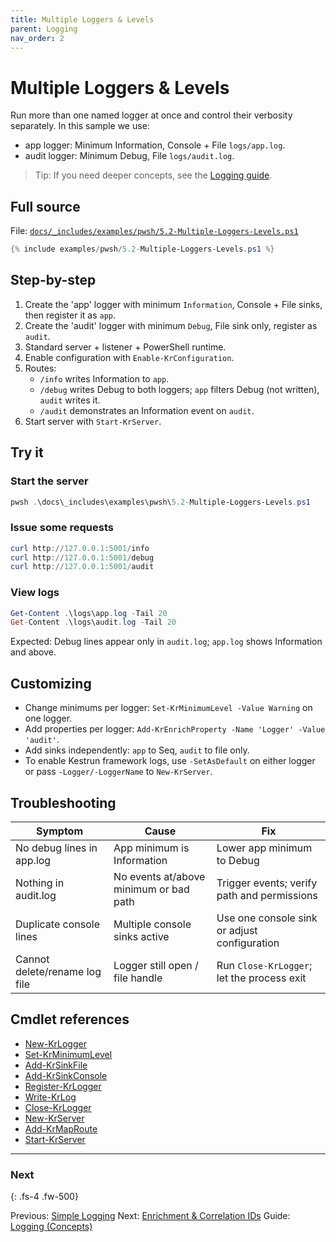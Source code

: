 ```yaml
---
title: Multiple Loggers & Levels
parent: Logging
nav_order: 2
---
```


# Multiple Loggers & Levels

Run more than one named logger at once and control their verbosity separately.
In this sample we use:

- app logger: Minimum Information, Console + File `logs/app.log`.
- audit logger: Minimum Debug, File `logs/audit.log`.

> Tip: If you need deeper concepts, see the [Logging guide](/guides/logging).

## Full source

File: [`docs/_includes/examples/pwsh/5.2-Multiple-Loggers-Levels.ps1`][5.2-Multiple-Loggers-Levels.ps1]

```powershell
{% include examples/pwsh/5.2-Multiple-Loggers-Levels.ps1 %}
```

## Step-by-step

1. Create the 'app' logger with minimum `Information`, Console + File sinks, then register it as `app`.
2. Create the 'audit' logger with minimum `Debug`, File sink only, register as `audit`.
3. Standard server + listener + PowerShell runtime.
4. Enable configuration with `Enable-KrConfiguration`.
5. Routes:
   - `/info` writes Information to `app`.
   - `/debug` writes Debug to both loggers; `app` filters Debug (not written), `audit` writes it.
   - `/audit` demonstrates an Information event on `audit`.
6. Start server with `Start-KrServer`.

## Try it

### Start the server

```powershell
pwsh .\docs\_includes\examples\pwsh\5.2-Multiple-Loggers-Levels.ps1
```

### Issue some requests

```powershell
curl http://127.0.0.1:5001/info
curl http://127.0.0.1:5001/debug
curl http://127.0.0.1:5001/audit
```

### View logs

```powershell
Get-Content .\logs\app.log -Tail 20
Get-Content .\logs\audit.log -Tail 20
```

Expected: Debug lines appear only in `audit.log`; `app.log` shows Information and above.

## Customizing

- Change minimums per logger: `Set-KrMinimumLevel -Value Warning` on one logger.
- Add properties per logger: `Add-KrEnrichProperty -Name 'Logger' -Value 'audit'`.
- Add sinks independently: `app` to Seq, `audit` to file only.
- To enable Kestrun framework logs, use `-SetAsDefault` on either logger or pass `-Logger/-LoggerName` to `New-KrServer`.

## Troubleshooting

| Symptom                   | Cause                                  | Fix                                          |
|---------------------------|----------------------------------------|----------------------------------------------|
| No debug lines in app.log | App minimum is Information             | Lower app minimum to Debug                   |
| Nothing in audit.log      | No events at/above minimum or bad path | Trigger events; verify path and permissions  |
| Duplicate console lines   | Multiple console sinks active          | Use one console sink or adjust configuration |
| Cannot delete/rename log file         | Logger still open / file handle    | Run `Close-KrLogger`; let the process exit   |

## Cmdlet references

- [New-KrLogger][New-KrLogger]
- [Set-KrMinimumLevel][Set-KrMinimumLevel]
- [Add-KrSinkFile][Add-KrSinkFile]
- [Add-KrSinkConsole][Add-KrSinkConsole]
- [Register-KrLogger][Register-KrLogger]
- [Write-KrLog][Write-KrLog]
- [Close-KrLogger][Close-KrLogger]
- [New-KrServer][New-KrServer]
- [Add-KrMapRoute][Add-KrMapRoute]
- [Start-KrServer][Start-KrServer]

---

### Next

{: .fs-4 .fw-500}

Previous: [Simple Logging](./1.Simple-Logging)
Next: [Enrichment & Correlation IDs](./3.Enrichment-Correlation-IDs)
Guide: [Logging (Concepts)](/guides/logging)

[5.2-Multiple-Loggers-Levels.ps1]: /_includes/examples/pwsh/5.2-Multiple-Loggers-Levels.ps1
[New-KrLogger]: /pwsh/cmdlets/New-KrLogger
[Set-KrMinimumLevel]: /pwsh/cmdlets/Set-KrMinimumLevel
[Add-KrSinkFile]: /pwsh/cmdlets/Add-KrSinkFile
[Add-KrSinkConsole]: /pwsh/cmdlets/Add-KrSinkConsole
[Register-KrLogger]: /pwsh/cmdlets/Register-KrLogger
[Write-KrLog]: /pwsh/cmdlets/Write-KrLog
[New-KrServer]: /pwsh/cmdlets/New-KrServer
[Add-KrMapRoute]: /pwsh/cmdlets/Add-KrMapRoute
[Start-KrServer]: /pwsh/cmdlets/Start-KrServer
[Close-KrLogger]: /pwsh/cmdlets/Close-KrLogger
